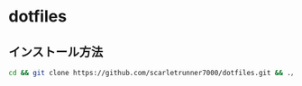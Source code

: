 # dotfiles

## インストール方法

```bash
cd && git clone https://github.com/scarletrunner7000/dotfiles.git && ./dotfiles/deploy.sh
```
